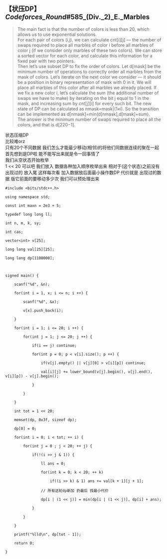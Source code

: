 ## 【状压DP】_Codeforces_Round_#585_(Div._2)_E._Marbles

> The main fact is that the number of colors is less than 20, which allows us
> to use exponential solutions.  
>  For each pair of colors (i,j), we can calculate cnt[i][j] — the number of
> swaps required to place all marbles of color i before all marbles of color j
> (if we consider only marbles of these two colors). We can store a sorted
> vector for each color, and calculate this information for a fixed pair with
> two pointers.  
>  Then let’s use subset DP to fix the order of colors. Let d[mask] be the
> minimum number of operations to correctly order all marbles from the mask of
> colors. Let’s iterate on the next color we consider — it should be a
> position in binary representation of mask with 0 in it. We will place all
> marbles of this color after all marbles we already placed. If we fix a new
> color i, let’s calculate the sum (the additional number of swaps we have to
> make) by iterating on the bit j equal to 1 in the mask, and increasing sum
> by cnt[j][i] for every such bit. The new state of DP can be calculated as
> nmask=mask|(1«i). So the transition can be implemented as
> d[nmask]=min(d[nmask],d[mask]+sum).  
>  The answer is the minimum number of swaps required to place all the colors,
> and that is d[220−1].

状态压缩DP  
比较难orz  
只有20个不同数据 我们怎么才能最少移动(相邻)的将他们同数据连续的聚在一起  
首先想到是DP啦 能不能写出来就是令一回事情了  
我们从空状态开始枚举  
1 << 20 可以吧 我们放入 数据各种加入顺序枚举出来 相对于(这个状态)之前没有出现过的 放入尾 这样每次看 加入数据放后面最小操作数DP 代价就是
出现过的数据 版它前面的要移动多少次 我们可以预处理出来

    
    
    #include <bits/stdc++.h>
    using namespace std;
    const int maxn = 2e3 + 5;
    typedef long long ll;
    int n, m, k, sy;
    int cas;
    vector<int> v[25];
    long long val[25][25];
    long long dp[1100000];
     
    signed main() {
    	scanf("%d", &n);
    	for(int i = 1, x; i <= n; i ++) {
    		scanf("%d", &x);
    		v[x].push_back(i);
    	} 
    	for(int i = 1; i <= 20; i ++) {
    		for(int j = 1; j <= 20; j ++) {
    			if(i == j) continue;
    			for(int p = 0; p < v[i].size(); p ++) {
    				if(v[j].empty() || v[j][0] > v[i][p]) continue;
    				val[i][j] += lower_bound(v[j].begin(), v[j].end(), v[i][p]) - v[j].begin();
    			}
    		}
    	}
    	int tot = 1 << 20;
    	memset(dp, 0x3f, sizeof dp);
    	dp[0] = 0;
    	for(int i = 0; i < tot; ++ i) {
    		for(int j = 0 ; j < 20; ++ j) {
    			if(!(i >> j & 1)) {
    				ll ans = 0;
    				for(int k = 0; k < 20; ++ k) 
    					if((i >> k) & 1) ans += val[k + 1][j + 1];
    				// 所有这轮dp新加 扔最后 找最小代价
    				dp[i | (1 << j)] = min(dp[i | (1 << j)], dp[i] + ans); 
    			}
    		}
    	}
    	printf("%lld\n", dp[tot - 1]);
    	return 0;
    }
    

